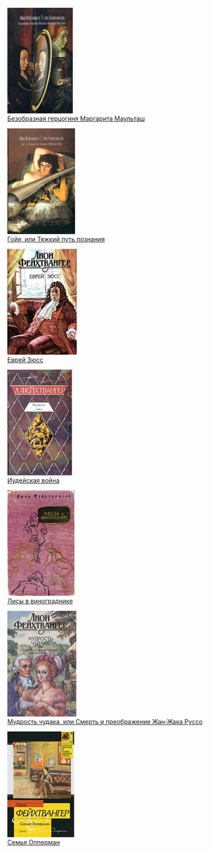 ![](Безобразная%20герцогиня%20Маргарита%20Маульташ.jpg)  
[Безобразная герцогиня Маргарита Маульташ](Безобразная%20герцогиня%20Маргарита%20Маульташ.txt)

![](Гойя,%20или%20Тяжкий%20путь%20познания.jpg)  
[Гойя, или Тяжкий путь познания](Гойя,%20или%20Тяжкий%20путь%20познания.txt)

![](Еврей%20Зюсс.jpg)  
[Еврей Зюсс](Еврей%20Зюсс.txt)

![](Иудейская%20война.jpg)  
[Иудейская война](Иудейская%20война.txt)

![](Лисы%20в%20винограднике.jpg)  
[Лисы в винограднике](Лисы%20в%20винограднике.txt)

![](Мудрость%20чудака,%20или%20Смерть%20и%20преображение%20Жан-Жака%20Руссо.jpg)  
[Мудрость чудака, или Смерть и преображение Жан-Жака Руссо](Мудрость%20чудака,%20или%20Смерть%20и%20преображение%20Жан-Жака%20Руссо.txt)

![](Семья%20Опперман.jpg)  
[Семья Опперман](Семья%20Опперман.txt)
